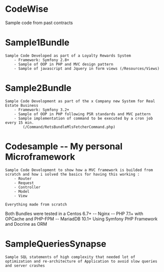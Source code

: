 # CodeWise
Sample code from past contracts

# Sample1Bundle

	Sample Code Developed as part of a Loyalty Rewards System
		- Framework: Symfony 2.8+
		- Sample of OOP in PHP and MVC design pattern
		- Sample of javascript and Jquery in form views (/Resources/Views)

# Sample2Bundle

	Sample Code Development as part of the x Company new System for Real Estate Business
		- Framework: Symfony 3.2+
		- Sample of OOP in PHP following PSR standards and MVC pattern
		- Sample implementation of command to be executed by a cron job every 15 min.
			(/Command/RetsBundleMlsFetcherCommand.php)
			
#  Codesample -- My personal Microframework 
	Sample Code Development to show how a MVC framework is builded from scratch and how i solved the basics for having this working :
		- Router
		- Request
		- Controller
		- Model
		- View
		
	Everything made from scratch

Both Bundles were tested in a Centos 6.7+ -- Nginx -- PHP 7.1+ with OPCache and PHP-FPM -- MariadDB 10.1+
Using Symfony PHP Framework and Docrine as ORM

# SampleQueriesSynapse

	Sample SQL statements of high complexity that needed lot of optimization and re-architecture of Application to avoid slow queries and server crashes
